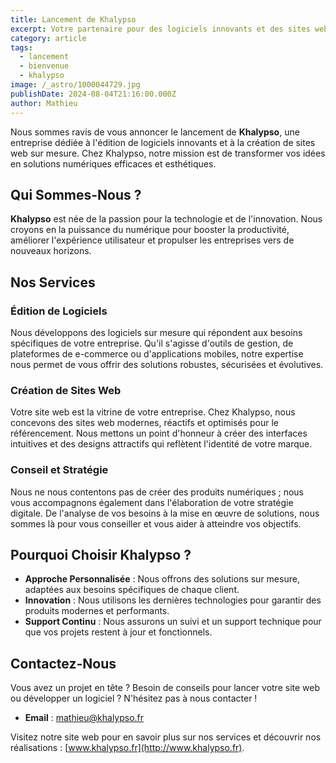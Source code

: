 ```yaml
---
title: Lancement de Khalypso
excerpt: Votre partenaire pour des logiciels innovants et des sites web sur mesure.
category: article
tags:
  - lancement
  - bienvenue
  - khalypso
image: /_astro/1000044729.jpg
publishDate: 2024-08-04T21:16:00.000Z
author: Mathieu
---
```

Nous sommes ravis de vous annoncer le lancement de **Khalypso**, une entreprise dédiée à l'édition de logiciels innovants et à la création de sites web sur mesure. Chez Khalypso, notre mission est de transformer vos idées en solutions numériques efficaces et esthétiques. 

## Qui Sommes-Nous ?

**Khalypso** est née de la passion pour la technologie et de l'innovation. Nous croyons en la puissance du numérique pour booster la productivité, améliorer l'expérience utilisateur et propulser les entreprises vers de nouveaux horizons.

## Nos Services

### Édition de Logiciels

Nous développons des logiciels sur mesure qui répondent aux besoins spécifiques de votre entreprise. Qu'il s'agisse d'outils de gestion, de plateformes de e-commerce ou d'applications mobiles, notre expertise nous permet de vous offrir des solutions robustes, sécurisées et évolutives.

### Création de Sites Web

Votre site web est la vitrine de votre entreprise. Chez Khalypso, nous concevons des sites web modernes, réactifs et optimisés pour le référencement. Nous mettons un point d'honneur à créer des interfaces intuitives et des designs attractifs qui reflètent l'identité de votre marque.

### Conseil et Stratégie

Nous ne nous contentons pas de créer des produits numériques ; nous vous accompagnons également dans l'élaboration de votre stratégie digitale. De l'analyse de vos besoins à la mise en œuvre de solutions, nous sommes là pour vous conseiller et vous aider à atteindre vos objectifs.

## Pourquoi Choisir Khalypso ?

- **Approche Personnalisée** : Nous offrons des solutions sur mesure, adaptées aux besoins spécifiques de chaque client.
- **Innovation** : Nous utilisons les dernières technologies pour garantir des produits modernes et performants.
- **Support Continu** : Nous assurons un suivi et un support technique pour que vos projets restent à jour et fonctionnels.

## Contactez-Nous

Vous avez un projet en tête ? Besoin de conseils pour lancer votre site web ou développer un logiciel ? N'hésitez pas à nous contacter !

- **Email** : mathieu@khalypso.fr

Visitez notre site web pour en savoir plus sur nos services et découvrir nos réalisations : [www.khalypso.fr](http://www.khalypso.fr).
